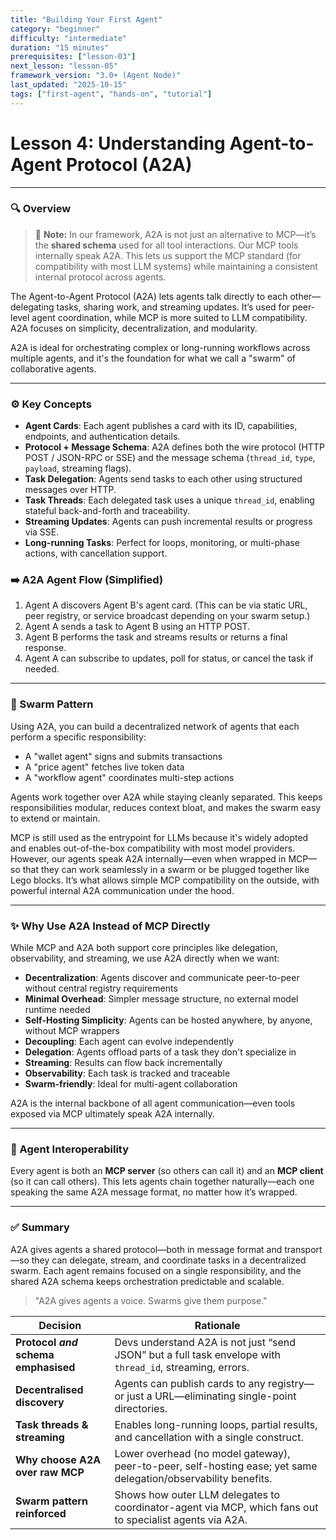 ```yaml
---
title: "Building Your First Agent"
category: "beginner"
difficulty: "intermediate"
duration: "15 minutes"
prerequisites: ["lesson-03"]
next_lesson: "lesson-05"
framework_version: "3.0+ (Agent Node)"
last_updated: "2025-10-15"
tags: ["first-agent", "hands-on", "tutorial"]
---
```


# **Lesson 4: Understanding Agent-to-Agent Protocol (A2A)**

---

### 🔍 Overview

> 🧩 **Note:** In our framework, A2A is not just an alternative to MCP—it’s the **shared schema** used for all tool interactions. Our MCP tools internally speak A2A. This lets us support the MCP standard (for compatibility with most LLM systems) while maintaining a consistent internal protocol across agents.

The Agent-to-Agent Protocol (A2A) lets agents talk directly to each other—delegating tasks, sharing work, and streaming updates. It’s used for peer-level agent coordination, while MCP is more suited to LLM compatibility. A2A focuses on simplicity, decentralization, and modularity.

A2A is ideal for orchestrating complex or long-running workflows across multiple agents, and it's the foundation for what we call a "swarm" of collaborative agents.

---

### ⚙️ Key Concepts

- **Agent Cards**: Each agent publishes a card with its ID, capabilities, endpoints, and authentication details.
- **Protocol + Message Schema**: A2A defines both the wire protocol (HTTP POST / JSON-RPC or SSE) and the message schema (`thread_id`, `type`, `payload`, streaming flags).
- **Task Delegation**: Agents send tasks to each other using structured messages over HTTP.
- **Task Threads**: Each delegated task uses a unique `thread_id`, enabling stateful back-and-forth and traceability.
- **Streaming Updates**: Agents can push incremental results or progress via SSE.
- **Long-running Tasks**: Perfect for loops, monitoring, or multi-phase actions, with cancellation support.

### ➡️ A2A Agent Flow (Simplified)

1. Agent A discovers Agent B's agent card. (This can be via static URL, peer registry, or service broadcast depending on your swarm setup.)
2. Agent A sends a task to Agent B using an HTTP POST.
3. Agent B performs the task and streams results or returns a final response.
4. Agent A can subscribe to updates, poll for status, or cancel the task if needed.

---

### 🧠 Swarm Pattern

Using A2A, you can build a decentralized network of agents that each perform a specific responsibility:

- A "wallet agent" signs and submits transactions
- A "price agent" fetches live token data
- A "workflow agent" coordinates multi-step actions

Agents work together over A2A while staying cleanly separated. This keeps responsibilities modular, reduces context bloat, and makes the swarm easy to extend or maintain.

MCP is still used as the entrypoint for LLMs because it's widely adopted and enables out-of-the-box compatibility with most model providers. However, our agents speak A2A internally—even when wrapped in MCP—so that they can work seamlessly in a swarm or be plugged together like Lego blocks. It’s what allows simple MCP compatibility on the outside, with powerful internal A2A communication under the hood.

---

### ✨ Why Use A2A Instead of MCP Directly

While MCP and A2A both support core principles like delegation, observability, and streaming, we use A2A directly when we want:

- **Decentralization**: Agents discover and communicate peer-to-peer without central registry requirements
- **Minimal Overhead**: Simpler message structure, no external model runtime needed
- **Self-Hosting Simplicity**: Agents can be hosted anywhere, by anyone, without MCP wrappers
- **Decoupling**: Each agent can evolve independently
- **Delegation**: Agents offload parts of a task they don't specialize in
- **Streaming**: Results can flow back incrementally
- **Observability**: Each task is tracked and traceable
- **Swarm-friendly**: Ideal for multi-agent collaboration

A2A is the internal backbone of all agent communication—even tools exposed via MCP ultimately speak A2A internally.

---

### 🧩 Agent Interoperability

Every agent is both an **MCP server** (so others can call it) and an **MCP client** (so it can call others). This lets agents chain together naturally—each one speaking the same A2A message format, no matter how it’s wrapped.

---

### ✅ Summary

A2A gives agents a shared protocol—both in message format and transport—so they can delegate, stream, and coordinate tasks in a decentralized swarm. Each agent remains focused on a single responsibility, and the shared A2A schema keeps orchestration predictable and scalable.

> "A2A gives agents a voice. Swarms give them purpose."

| Decision                             | Rationale                                                                                                       |
| ------------------------------------ | --------------------------------------------------------------------------------------------------------------- |
| **Protocol _and_ schema emphasised** | Devs understand A2A is not just “send JSON” but a full task envelope with `thread_id`, streaming, errors.       |
| **Decentralised discovery**          | Agents can publish cards to any registry—or just a URL—eliminating single-point directories.                    |
| **Task threads & streaming**         | Enables long-running loops, partial results, and cancellation with a single construct.                          |
| **Why choose A2A over raw MCP**      | Lower overhead (no model gateway), peer-to-peer, self-hosting ease; yet same delegation/observability benefits. |
| **Swarm pattern reinforced**         | Shows how outer LLM delegates to coordinator-agent via MCP, which fans out to specialist agents via A2A.        |
